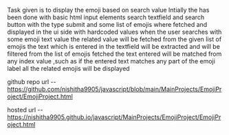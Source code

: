 Task given is to display the emoji based on search value
Intially the has been done with basic html input elements
search textfield and search button with the type submit
and some list of emojis where fetched and displayed in the ui side
with hardcoded values
when the user searches with some emoji text value the related value will be 
fetched from the given list of emojis 
the text which is entered in the textfield will be extracted and will be filtered from the list of emojis fetched 
the text entered will be matched from any index value ,such as if the entered text matches any part of the emoji label all the related emojis will be displayed


github repo url -- https://github.com/nishitha9905/javascript/blob/main/MainProjects/EmojiProject/EmojiProject.html


hosted url -- https://nishitha9905.github.io/javascript/MainProjects/EmojiProject/EmojiProject.html